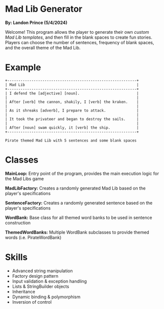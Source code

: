 # Mad Lib Generator
**By: Landon Prince (5/4/2024)**

Welcome! This program allows the player to generate their own _custom Mad Lib templates_, and then fill in the blank spaces to create fun stories. 
Players can choose the number of sentences, frequency of blank spaces, and the overall theme of the Mad Lib.

# Example
```
+-----------------------------------------------------------+
| Mad Lib                                                   |
+-----------------------------------------------------------+
| I defend the [adjective] [noun].                          |
|                                                           |
| After [verb] the cannon, shakily, I [verb] the kraken.    |
|                                                           |
| As it shreaks [adverb], I prepare to attack.              |
|                                                           |
| It took the privateer and began to destroy the sails.     |
|                                                           |
| After [noun] swam quickly, it [verb] the ship.            |
+-----------------------------------------------------------+

Pirate themed Mad Lib with 5 sentences and some blank spaces
```
# Classes
**MainLoop:** Entry point of the program, provides the main execution logic for the Mad Libs game 

**MadLibFactory:** Creates a randomly generated Mad Lib based on the player's specifications

**SentenceFactory:** Creates a randomly generated sentence based on the player's specifications

**WordBank:** Base class for all themed word banks to be used in sentence construction

**ThemedWordBanks:** Multiple WordBank subclasses to provide themed words (i.e. PirateWordBank)

# Skills
- Advanced string manipulation
- Factory design pattern                      
- Input validation & exception handling
- Lists & StringBuilder objects
- Inheritance
- Dynamic binding & polymorphism
- Inversion of control
